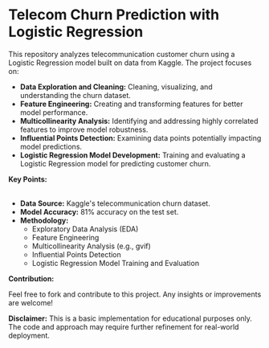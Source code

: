 # Telecom Churn Prediction with Logistic Regression
This repository analyzes telecommunication customer churn using a Logistic Regression model built on data from Kaggle. The project focuses on:
<ul>
<li><b>Data Exploration and Cleaning:</b> Cleaning, visualizing, and understanding the churn dataset.
<li><b>Feature Engineering:</b> Creating and transforming features for better model performance.
<li><b>Multicollinearity Analysis:</b> Identifying and addressing highly correlated features to improve model robustness.
<li><b>Influential Points Detection:</b> Examining data points potentially impacting model predictions.
<li><b>Logistic Regression Model Development:</b> Training and evaluating a Logistic Regression model for predicting customer churn.
</ul>
<b>Key Points:</b><br/><br/>
<ul>
<li><b>Data Source:</b> Kaggle's telecommunication churn dataset.
<li><b>Model Accuracy:</b> 81% accuracy on the test set.
<li><b>Methodology:</b>
<ul><li>Exploratory Data Analysis (EDA)
<li>Feature Engineering
<li>Multicollinearity Analysis (e.g., gvif)
<li>Influential Points Detection
<li>Logistic Regression Model Training and Evaluation
</ul></ul>
<b>Contribution:</b>

Feel free to fork and contribute to this project. Any insights or improvements are welcome!

<b>Disclaimer:</b> This is a basic implementation for educational purposes only. The code and approach may require further refinement for real-world deployment.
